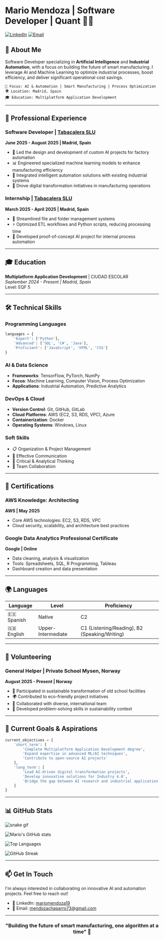 # Mario Mendoza | Software Developer | Quant 👨‍💻

[![LinkedIn](https://img.shields.io/badge/LinkedIn-mariomendoza19-blue?style=flat&logo=linkedin)](https://www.linkedin.com/in/mariomendoza19)
[![Email](https://img.shields.io/badge/Email-mendozachaparro73%40gmail.com-red?style=flat&logo=gmail)](mailto:mendozachaparro73@gmail.com)

## 🚀 About Me

Software Developer specializing in **Artificial Intelligence** and **Industrial Automation**, with a focus on building the future of smart manufacturing. I leverage AI and Machine Learning to optimize industrial processes, boost efficiency, and deliver significant operational cost savings.

```
🎯 Focus: AI & Automation | Smart Manufacturing | Process Optimization
🌍 Location: Madrid, Spain
🎓 Education: Multiplatform Application Development
```

---

## 💼 Professional Experience

### Software Developer | [Tabacalera SLU](https://tabacaleragroup.com/)
**June 2025 - August 2025 | Madrid, Spain**

- 🤖 Led the design and development of custom AI projects for factory automation
- 📊 Engineered specialized machine learning models to enhance manufacturing efficiency
- 🔧 Integrated intelligent automation solutions with existing industrial systems
- 🚀 Drove digital transformation initiatives in manufacturing operations

### Internship | [Tabacalera SLU](https://tabacaleragroup.com/)
**March 2025 - April 2025 | Madrid, Spain**

- 📁 Streamlined file and folder management systems
- ⚡ Optimized ETL workflows and Python scripts, reducing processing time
- 🧪 Developed proof-of-concept AI project for internal process automation

---

## 🎓 Education

**Multiplatform Application Development** | CIUDAD ESCOLAR  
*September 2024 - Present | Madrid, Spain*  
Level: EQF 5

---

## 🛠️ Technical Skills

### Programming Languages
```python
languages = {
    'Expert': ['Python'],
    'Advanced': ['SQL', 'C#', 'Java'],
    'Proficient': ['JavaScript', 'HTML', 'CSS']
}
```

### AI & Data Science
- **Frameworks**: TensorFlow, PyTorch, NumPy
- **Focus**: Machine Learning, Computer Vision, Process Optimization
- **Applications**: Industrial Automation, Predictive Analytics

### DevOps & Cloud
- **Version Control**: Git, GitHub, GitLab
- **Cloud Platforms**: AWS (EC2, S3, RDS, VPC), Azure
- **Containerization**: Docker
- **Operating Systems**: Windows, Linux

### Soft Skills
- 📋 Organization & Project Management
- 💬 Effective Communication
- 🧠 Critical & Analytical Thinking
- 👥 Team Collaboration

---

## 📜 Certifications

### AWS Knowledge: Architecting
**AWS | May 2025**
- Core AWS technologies: EC2, S3, RDS, VPC
- Cloud security, scalability, and architecture best practices

### Google Data Analytics Professional Certificate
**Google | Online**
- Data cleaning, analysis & visualization
- Tools: Spreadsheets, SQL, R Programming, Tableau
- Dashboard creation and data presentation

---

## 🌍 Languages

| Language | Level | Proficiency |
|----------|-------|-------------|
| 🇪🇸 Spanish | Native | C2 |
| 🇬🇧 English | Upper-Intermediate | C1 (Listening/Reading), B2 (Speaking/Writing) |

---

## 🤝 Volunteering

### General Helper | Private School Mysen, Norway
**August 2025 - Present | Norway**

- 🌱 Participated in sustainable transformation of old school facilities
- 🌍 Contributed to eco-friendly project initiatives
- 👥 Collaborated with diverse, international team
- 💪 Developed problem-solving skills in sustainability context

---

## 🎯 Current Goals & Aspirations

```python
current_objectives = {
    'short_term': [
        'Complete Multiplatform Application Development degree',
        'Expand expertise in advanced ML/AI techniques',
        'Contribute to open-source AI projects'
    ],
    'long_term': [
        'Lead AI-driven digital transformation projects',
        'Develop innovative solutions for Industry 4.0',
        'Bridge the gap between AI research and industrial application'
    ]
}
```

---

## 📊 GitHub Stats
![snake gif](https://github.com/Mendo-005/Mendo-005/blob/output/github-contribution-grid-snake.svg)

![Mario's GitHub stats](https://github-readme-stats.vercel.app/api?username=Mendo-005&show_icons=true&theme=radical)

![Top Languages](https://github-readme-stats.vercel.app/api/top-langs/?username=Mendo-005&layout=compact&theme=radical)

![GitHub Streak](https://streak-stats.demolab.com?user=Mendo-005&theme=radical)

---

## 📫 Get In Touch

I'm always interested in collaborating on innovative AI and automation projects. Feel free to reach out!

- 💼 LinkedIn: [mariomendoza19](https://www.linkedin.com/in/mariomendoza19)
- 📧 Email: mendozachaparro73@gmail.com
  
---

<div align="center">

### "Building the future of smart manufacturing, one algorithm at a time" 🤖

</div>
